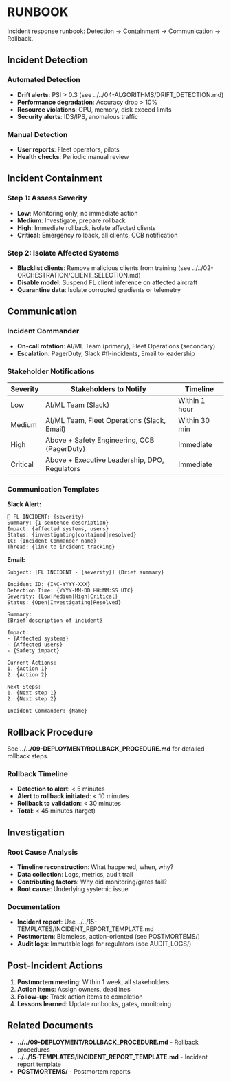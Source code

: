 # RUNBOOK

Incident response runbook: Detection → Containment → Communication → Rollback.

## Incident Detection

### Automated Detection

- **Drift alerts**: PSI > 0.3 (see ../../04-ALGORITHMS/DRIFT_DETECTION.md)
- **Performance degradation**: Accuracy drop > 10%
- **Resource violations**: CPU, memory, disk exceed limits
- **Security alerts**: IDS/IPS, anomalous traffic

### Manual Detection

- **User reports**: Fleet operators, pilots
- **Health checks**: Periodic manual review

## Incident Containment

### Step 1: Assess Severity

- **Low**: Monitoring only, no immediate action
- **Medium**: Investigate, prepare rollback
- **High**: Immediate rollback, isolate affected clients
- **Critical**: Emergency rollback, all clients, CCB notification

### Step 2: Isolate Affected Systems

- **Blacklist clients**: Remove malicious clients from training (see ../../02-ORCHESTRATION/CLIENT_SELECTION.md)
- **Disable model**: Suspend FL client inference on affected aircraft
- **Quarantine data**: Isolate corrupted gradients or telemetry

## Communication

### Incident Commander

- **On-call rotation**: AI/ML Team (primary), Fleet Operations (secondary)
- **Escalation**: PagerDuty, Slack #fl-incidents, Email to leadership

### Stakeholder Notifications

| Severity | Stakeholders to Notify                          | Timeline     |
|----------|------------------------------------------------|--------------|
| Low      | AI/ML Team (Slack)                             | Within 1 hour|
| Medium   | AI/ML Team, Fleet Operations (Slack, Email)    | Within 30 min|
| High     | Above + Safety Engineering, CCB (PagerDuty)    | Immediate    |
| Critical | Above + Executive Leadership, DPO, Regulators  | Immediate    |

### Communication Templates

**Slack Alert:**
```
🚨 FL INCIDENT: {severity}
Summary: {1-sentence description}
Impact: {affected systems, users}
Status: {investigating|contained|resolved}
IC: {Incident Commander name}
Thread: {link to incident tracking}
```

**Email:**
```
Subject: [FL INCIDENT - {severity}] {Brief summary}

Incident ID: {INC-YYYY-XXX}
Detection Time: {YYYY-MM-DD HH:MM:SS UTC}
Severity: {Low|Medium|High|Critical}
Status: {Open|Investigating|Resolved}

Summary:
{Brief description of incident}

Impact:
- {Affected systems}
- {Affected users}
- {Safety impact}

Current Actions:
1. {Action 1}
2. {Action 2}

Next Steps:
1. {Next step 1}
2. {Next step 2}

Incident Commander: {Name}
```

## Rollback Procedure

See **../../09-DEPLOYMENT/ROLLBACK_PROCEDURE.md** for detailed rollback steps.

### Rollback Timeline

- **Detection to alert**: < 5 minutes
- **Alert to rollback initiated**: < 10 minutes
- **Rollback to validation**: < 30 minutes
- **Total**: < 45 minutes (target)

## Investigation

### Root Cause Analysis

- **Timeline reconstruction**: What happened, when, why?
- **Data collection**: Logs, metrics, audit trail
- **Contributing factors**: Why did monitoring/gates fail?
- **Root cause**: Underlying systemic issue

### Documentation

- **Incident report**: Use ../../15-TEMPLATES/INCIDENT_REPORT_TEMPLATE.md
- **Postmortem**: Blameless, action-oriented (see POSTMORTEMS/)
- **Audit logs**: Immutable logs for regulators (see AUDIT_LOGS/)

## Post-Incident Actions

1. **Postmortem meeting**: Within 1 week, all stakeholders
2. **Action items**: Assign owners, deadlines
3. **Follow-up**: Track action items to completion
4. **Lessons learned**: Update runbooks, gates, monitoring

## Related Documents

- **../../09-DEPLOYMENT/ROLLBACK_PROCEDURE.md** - Rollback procedures
- **../../15-TEMPLATES/INCIDENT_REPORT_TEMPLATE.md** - Incident report template
- **POSTMORTEMS/** - Postmortem reports
